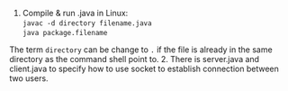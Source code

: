1. Compile & run .java in Linux:  
  ` javac -d directory filename.java `  
  ` java package.filename `
    
  The term `directory` can be change to `.` if the file is already in the same directory as the command shell point to.
2. There is server.java and client.java to specify how to use socket to establish connection between two users.
